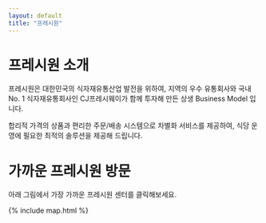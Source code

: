 ```yaml
---
layout: default
title: "프레시원"
---
```


# 프레시원 소개

프레시원은 대한민국의 식자재유통산업 발전을 위하여, 지역의 우수 유통회사와 국내 No. 1 식자재유통회사인 CJ프레시웨이가 함께 투자해 만든 상생 Business Model 입니다.

합리적 가격의 상품과 편리한 주문/배송 시스템으로 차별화 서비스를 제공하여, 식당 운영에 필요한 최적의 솔루션을 제공해 드립니다.

# 가까운 프레시원 방문

아래 그림에서 가장 가까운 프레시원 센터를 클릭해보세요.

{% include map.html %}
